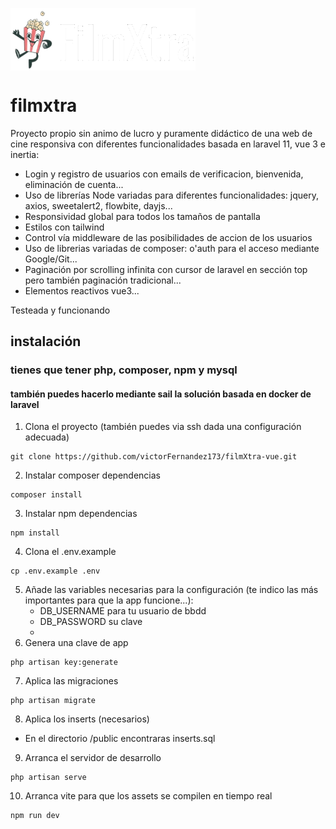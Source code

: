 <a href="URL_REDIRECT" target="blank"><img align="center" src="https://github.com/victorFernandez173/filmXtra-vue/blob/main/public/images/logo-blanco.png?raw=true" height="100" /></a>

# filmxtra

Proyecto propio sin animo de lucro y puramente didáctico de una web de cine responsiva con diferentes funcionalidades basada en laravel 11, vue 3 e inertia: 

- Login y registro de usuarios con emails de verificacion, bienvenida, eliminación de cuenta...
- Uso de librerías Node variadas para diferentes funcionalidades: jquery, axios, sweetalert2, flowbite, dayjs...
- Responsividad global para todos los tamaños de pantalla
- Estilos con tailwind
- Control vía middleware de las posibilidades de accion de los usuarios
- Uso de librerias variadas de composer: o'auth para el acceso mediante Google/Git...
- Paginación por scrolling infinita con cursor de laravel en sección top pero también paginación tradicional...
- Elementos reactivos vue3...

Testeada y funcionando


## instalación 
### tienes que tener php, composer, npm y mysql 
#### también puedes hacerlo mediante sail la solución basada en docker de laravel

1. Clona el proyecto (también puedes via ssh dada una configuración adecuada)
```
git clone https://github.com/victorFernandez173/filmXtra-vue.git
```
2. Instalar composer dependencias
```
composer install
```
3. Instalar npm dependencias
```
npm install
```
4. Clona el .env.example
```
cp .env.example .env
```
5. Añade las variables necesarias para la configuración 
(te indico las más importantes para que la app funcione...):
   + DB_USERNAME para tu usuario de bbdd
   + DB_PASSWORD su clave
   + 
7. Genera una clave de app
```
php artisan key:generate
``` 
7. Aplica las migraciones
```
php artisan migrate
``` 
8. Aplica los inserts (necesarios)
+ En el directorio /public encontraras inserts.sql 
9. Arranca el servidor de desarrollo
```
php artisan serve
```
10. Arranca vite para que los assets se compilen en tiempo real
```
npm run dev
```
